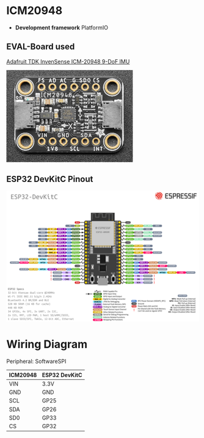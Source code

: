 # ICM20948
- **Development framework** PlatformIO

## EVAL-Board used
[Adafruit TDK InvenSense ICM-20948 9-DoF IMU](https://learn.adafruit.com/adafruit-tdk-invensense-icm-20948-9-dof-imu)

![ICM20948](./icm20948.PNG)

## ESP32 DevKitC Pinout 
![esp32 devkitc pinout](../esp32-devkitC-v4-pinout.png)


# Wiring Diagram 
Peripheral: SoftwareSPI

| ICM20948    | ESP32 DevKitC |
|-------------|---------------|
| VIN         | 3.3V          |
| GND         | GND           |
| SCL         | GP25          |
| SDA         | GP26          |
| SD0         | GP33          |
| CS          | GP32          |

